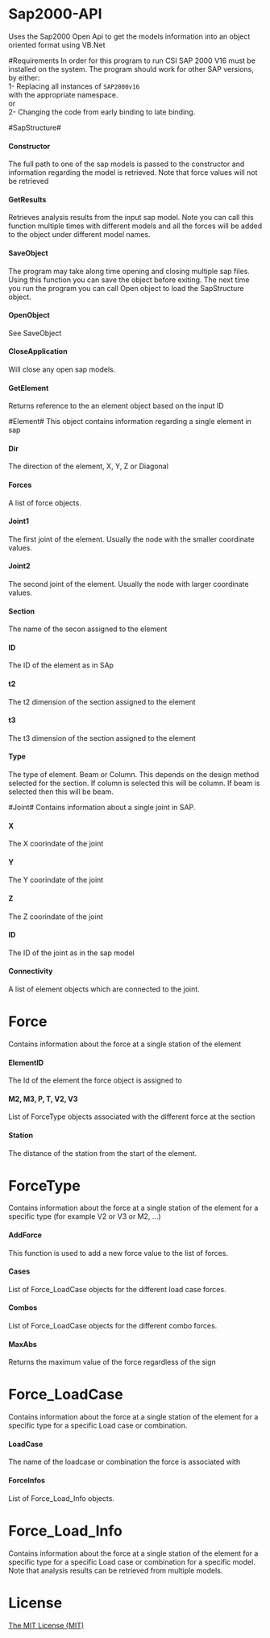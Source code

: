# Sap2000-API
Uses the Sap2000 Open Api to get the models information into an object oriented format using VB.Net



#Requirements
In order for this program to run CSI SAP 2000 V16 must be installed on the system. The program should work for other SAP versions, by either:
<br>1-	Replacing all instances of <code>SAP2000v16 </code> with the appropriate namespace.
<br>or
<br>2-	Changing the code from early binding to late binding. 

#SapStructure#
#### Constructor ####
The full path to one of the sap models is passed to the constructor and information regarding the model is retrieved. Note that force values will not be retrieved

#### GetResults ####
Retrieves analysis results from the input sap model. Note you can call this function multiple times with different models and all the forces will be added to the object under different model names.

#### SaveObject ####
The program may take along time opening and closing multiple sap files. Using this function you can save the object before exiting. The next time you run the program you can call Open object to load the SapStructure object.

#### OpenObject ####
See SaveObject

#### CloseApplication ####
Will close any open sap models. 

#### GetElement ####
Returns reference to the an element object based on the input ID

#Element#
This object contains information regarding a single element in sap

#### Dir ####
The direction of the element, X, Y, Z or Diagonal

#### Forces ####
A list of force objects. 

#### Joint1 ####
The first joint of the element. Usually the node with the smaller coordinate values. 

#### Joint2 ####
The second joint of the element. Usually the node with larger coordinate values. 

#### Section ####
The name of the secon assigned to the element

#### ID ####
The ID of the element as in SAp

#### t2 ####
The t2 dimension of the section assigned to the element

#### t3 ####
The t3 dimension of the section assigned to the element

#### Type ####
The type of element. Beam or Column. This depends on the design method selected for the section. If column is selected this will be column. If beam is selected then this will be beam. 


#Joint#
Contains information about a single joint in SAP.

#### X ####
The X coorindate of the joint

#### Y ####
The Y coorindate of the joint

#### Z ####
The Z coorindate of the joint

#### ID ####
The ID of the joint as in the sap model

#### Connectivity ####
A list of element objects which are connected to the joint. 

# Force #
Contains information about the force at a single station of the element

#### ElementID ####
The Id of the element the force object is assigned to

#### M2, M3, P, T, V2, V3 ####
List of ForceType objects associated with the different force at the section

#### Station ####
The distance of the station from the start of the element.

# ForceType #
Contains information about the force at a single station of the element for a specific type (for example V2 or V3 or M2, ...)

#### AddForce ####
This function is used to add a new force value to the list of forces. 

#### Cases ####
List of Force_LoadCase objects for the different load case forces. 

#### Combos ####
List of Force_LoadCase objects for the different combo forces. 

#### MaxAbs ####
Returns the maximum value of the force regardless of the sign

# Force_LoadCase #
Contains information about the force at a single station of the element for a specific type for a specific Load case or combination. 

#### LoadCase ####
The name of the loadcase or combination the force is associated with

#### ForceInfos ####
List of Force_Load_Info objects. 

# Force_Load_Info #
Contains information about the force at a single station of the element for a specific type for a specific Load case or combination for a specific model. Note that analysis results can be retrieved from multiple models.  


# License
[The MIT License (MIT)](http://opensource.org/licenses/MIT)
